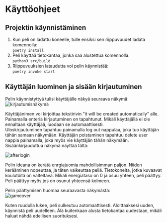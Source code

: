 # Käyttöohjeet
## Projektin käynnistäminen
1. Kun peli on ladattu koneelle, tulle ensiksi sen riippuvuudet ladata komennolla: \
```poetry install``` 
2. Peli käyttää tietokantaa, jonka saa alustettua komennolla: \
```python3 src/build```
3. Riippuvuuksien lataudutta voi pelin käynnistää: \
```poetry invoke start```

## Käyttäjän luominen ja sisään kirjautuminen
Pelin käynnistyttyä tulisi käyttäjälle näkyä seuraava näkymä:
![kirjautumisnäkymä](../src/assets/kirjautuminen.png) 

Käyttäjänimen voi kirjoittaa tekstirivin "it will be created automatically" alle. Painamalla enteriä kirjautuminen on tapahtunut. Mikäli käyttäjällä ei ole ennaltaan käyttäjää, luodaan se automaattisesti. \
Uloskirjautuminen tapahtuu painamalla log out nappulaa, joka tuo käyttäjän tähän samaan näkymään. Käyttäjän poistaminen tapahtuu delete user nappia painamalla, joka myös vie käyttäjän tähän näkymään. \
Sisäänkirjauduttua näkymä näyttää tältä:

![afterlogin](../src/assets/afterlogin.png)

Pelin ideana on kerätä enrgiajuomia mahdollisimman paljon. Niiden kerääminen nopeuttaa, ja täten vaikeuttaa peliä. Tietokoneita, jotka kuvaavat koulutöitä on välteltävä. Mikäli energiataso on 0 ja osuu yhteen, peli päättyy. Peli päättyy myös jos on osunut yhteensä kolmeen. 

Pelin päättymisen huomaa seuraavasta näkymästä:\
![gameover](../src/assets/game_over.png)

Kuten ruudulla lukee, peli sulkeutuu automaattisesti. Aloittaaksesi uuden, käynnistä peli uudelleen. Älä kuitenkaan alusta tietokantaa uudestaan, mikäli haluat nähdä edellisen suorituksesi.
